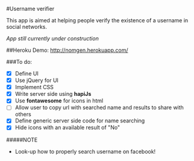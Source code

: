 #Username verifier

This app is aimed at helping people verify the existence of a username in social networks.

*App still currently under construction*  

##Heroku Demo:
http://nomgen.herokuapp.com/

###To do:

- [x] Define UI
- [x] Use jQuery for UI
- [x] Implement CSS
- [x] Write server side using **hapiJs**
- [x] Use **fontawesome** for icons in html
- [ ] Allow user to copy url with searched name and results to share with others
- [x] Define generic server side code for name searching
- [X] Hide icons with an available result of "No"

#####NOTE
- Look-up how to properly search username on facebook!
